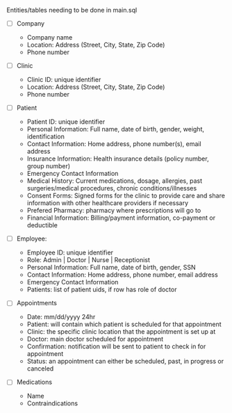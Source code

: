 Entities/tables needing to be done in main.sql

- [ ] Company
    - Company name
    - Location: Address (Street, City, State, Zip Code)
    - Phone number

- [ ] Clinic
    - Clinic ID: unique identifier
    - Location: Address (Street, City, State, Zip Code)
    - Phone number

- [ ] Patient
    - Patient ID: unique identifier
    - Personal Information: Full name, date of birth, gender, weight, identification
    - Contact Information: Home address, phone number(s), email address
    - Insurance Information: Health insurance details (policy number, group number)
    - Emergency Contact Information
    - Medical History: Current medications, dosage, allergies, past surgeries/medical
procedures, chronic conditions/illnesses
    - Consent Forms: Signed forms for the clinic to provide care and share information
with other healthcare providers if necessary
    - Prefered Pharmacy: pharmacy where prescriptions will go to
    - Financial Information: Billing/payment information, co-payment or deductible

- [ ] Employee:
    - Employee ID: unique identifier
    - Role: Admin | Doctor | Nurse | Receptionist
    - Personal Information: Full name, date of birth, gender, SSN
    - Contact Information: Home address, phone number, email address
    - Emergency Contact Information
    - Patients: list of patient uids, if row has role of doctor

- [ ] Appointments
    - Date: mm/dd/yyyy 24hr
    - Patient: will contain which patient is scheduled for that appointment
    - Clinic: the specific clinic location that the appointment is set up at
    - Doctor: main doctor scheduled for appointment
    - Confirmation: notification will be sent to patient to check in for appointment
    - Status: an appointment can either be scheduled, past, in progress or canceled

- [ ] Medications
    - Name
    - Contraindications
